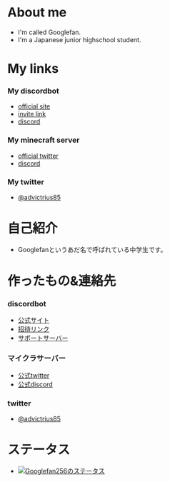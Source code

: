 # About me
- I'm called Googlefan.
- I'm a Japanese junior highschool student.
# My links
### My discordbot
* [official site](http://glow.f5.si)
* [invite link](http://glow.f5.si/invite/)
* [discord](http://glow.f5.si/discord/)
### My minecraft server
* [official twitter](https://twitter.com/the_no_planed)  
* [discord](https://discord.gg/tC5FJKp7FM)  
### My twitter
* [@advictrius85](https://twitter.com/advictrius85)
# 自己紹介
- Googlefanというあだ名で呼ばれている中学生です。
# 作ったもの&連絡先
### discordbot
* [公式サイト](http://glow.f5.si)
* [招待リンク](http://glow.f5.si/invite/)
* [サポートサーバー](http://glow.f5.si/discord/)
### マイクラサーバー
* [公式twitter](https://twitter.com/the_no_planed)  
* [公式discord](https://discord.gg/tC5FJKp7FM)  
### twitter
* [@advictrius85](https://twitter.com/advictrius85)
# ステータス
* [![Googlefan256のステータス](https://github-readme-stats.vercel.app/api?username=Googlefan256)](https://github.com/anuraghazra/github-readme-stats)
